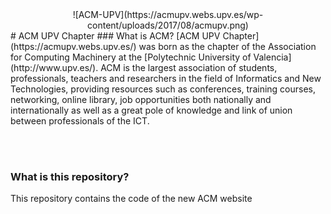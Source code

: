<div align='center'>
![ACM-UPV](https://acmupv.webs.upv.es/wp-content/uploads/2017/08/acmupv.png)
</div>
# ACM UPV Chapter
### What is ACM?
[ACM UPV Chapter](https://acmupv.webs.upv.es/) was born as the chapter of the Association for Computing Machinery at the [Polytechnic University of Valencia](http://www.upv.es/). ACM is the largest association of students, professionals, teachers and researchers in the field of Informatics and New Technologies, providing resources such as conferences, training courses, networking, online library, job opportunities both nationally and internationally as well as a great pole of knowledge and link of union between professionals of the ICT.

<br><br>

### What is this repository?
This repository contains the code of the new ACM website

